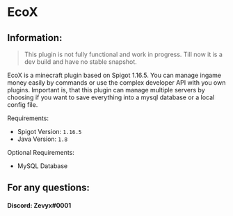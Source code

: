 # EcoX

## Information:
> This plugin is not fully functional and work in progress. Till now it is a dev build and have no stable snapshot.

EcoX is a minecraft plugin based on Spigot 1.16.5. You can manage ingame money easily by commands or use the
complex developer API with you own plugins. Important is, that this plugin can manage
multiple servers by choosing if you want to save everything into a mysql database or a local config file.

Requirements:
- Spigot Version: `1.16.5`
- Java Version: `1.8`

Optional Requirements:
- MySQL Database

## For any questions:

#### Discord: Zevyx#0001